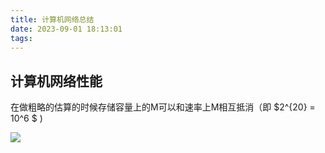 ```yaml
---
title: 计算机网络总结
date: 2023-09-01 18:13:01
tags:
---
```


## 



## 计算机网络性能

在做粗略的估算的时候存储容量上的M可以和速率上M相互抵消（即 $2^{20} = 10^6 $ )

![](https://124newblog-1309411887.cos.ap-nanjing.myqcloud.com/images/202309011820063.png)
